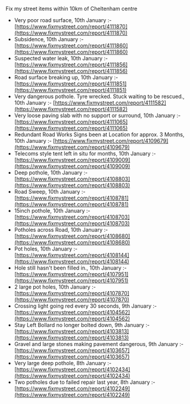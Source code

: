 Fix my street items within 10km of Cheltenham centre

<!-- fix_marker starts -->

- Very poor road surface, 10th January :- [https://www.fixmystreet.com/report/4111870](https://www.fixmystreet.com/report/4111870)
- Subsidence, 10th January :- [https://www.fixmystreet.com/report/4111860](https://www.fixmystreet.com/report/4111860)
- Suspected water leak, 10th January :- [https://www.fixmystreet.com/report/4111856](https://www.fixmystreet.com/report/4111856)
- Road surface breaking up, 10th January :- [https://www.fixmystreet.com/report/4111851](https://www.fixmystreet.com/report/4111851)
- Very dangerous pothole. Tyre wrecked. Stuck waiting to be rescued., 10th January :- [https://www.fixmystreet.com/report/4111582](https://www.fixmystreet.com/report/4111582)
- Very loose paving slab with no support or surround, 10th January :- [https://www.fixmystreet.com/report/4111065](https://www.fixmystreet.com/report/4111065)
- Redundant Road Works Signs been at Location for approx. 3 Months, 10th January :- [https://www.fixmystreet.com/report/4109679](https://www.fixmystreet.com/report/4109679)
- Telecoms style tent left in situ for months, 10th January :- [https://www.fixmystreet.com/report/4109009](https://www.fixmystreet.com/report/4109009)
- Deep pothole, 10th January :- [https://www.fixmystreet.com/report/4108803](https://www.fixmystreet.com/report/4108803)
- Road Sweep, 10th January :- [https://www.fixmystreet.com/report/4108781](https://www.fixmystreet.com/report/4108781)
- 15inch pothole, 10th January :- [https://www.fixmystreet.com/report/4108703](https://www.fixmystreet.com/report/4108703)
- Potholes across Road, 10th January :- [https://www.fixmystreet.com/report/4108680](https://www.fixmystreet.com/report/4108680)
- Pot holes, 10th January :- [https://www.fixmystreet.com/report/4108144](https://www.fixmystreet.com/report/4108144)
- Hole still hasn't been filled in., 10th January :- [https://www.fixmystreet.com/report/4107951](https://www.fixmystreet.com/report/4107951)
- 2 large pot holes, 10th January :- [https://www.fixmystreet.com/report/4107870](https://www.fixmystreet.com/report/4107870)
- Crossing light going red every 30 seconds, 9th January :- [https://www.fixmystreet.com/report/4104562](https://www.fixmystreet.com/report/4104562)
- Stay Left Bollard no longer bolted down, 9th January :- [https://www.fixmystreet.com/report/4103813](https://www.fixmystreet.com/report/4103813)
- Gravel and large stones making pavement dangerous, 9th January :- [https://www.fixmystreet.com/report/4103657](https://www.fixmystreet.com/report/4103657)
- Very large deep pothole, 8th January :- [https://www.fixmystreet.com/report/4102434](https://www.fixmystreet.com/report/4102434)
- Two potholes due to failed repair last year, 8th January :- [https://www.fixmystreet.com/report/4102249](https://www.fixmystreet.com/report/4102249)

<!-- fix_marker ends -->